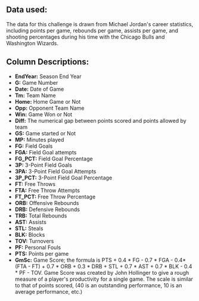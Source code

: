 ## Data used:
The data for this challenge is drawn from Michael Jordan's career statistics, including 
points per game, rebounds per game, assists per game, and shooting percentages during his 
time with the Chicago Bulls and Washington Wizards.

## Column Descriptions:
* **EndYear:** Season End Year
* **G:** Game Number 
* **Date:** Date of Game
* **Tm:** Team Name
* **Home:** Home Game or Not
* **Opp:** Opponent Team Name
* **Win:** Game Won or Not
* **Diff:** The numerical gap between points scored and points allowed by team
* **GS:** Game started or Not 
* **MP:** Minutes played
* **FG:** Field Goals 
* **FGA:** Field Goal attempts 
* **FG_PCT:** Field Goal Percentage
* **3P:** 3-Point Field Goals
* **3PA:** 3-Point Field Goal Attempts 
* **3P_PCT:** 3-Point Field Goal Percentage
* **FT:** Free Throws
* **FTA:** Free Throw Attempts 
* **FT_PCT:** Free Throw Percentage
* **ORB:** Offensive Rebounds 
* **DRB:** Defensive Rebounds 
* **TRB:** Total Rebounds 
* **AST:** Assists
* **STL:** Steals 
* **BLK:** Blocks
* **TOV:** Turnovers
* **PF:** Personal Fouls
* **PTS:** Points per game 
* **GmSc:** Game Score; the formula is PTS + 0.4 * FG - 0.7 * FGA - 0.4*(FTA - FT) + 0.7 * ORB + 
0.3 * DRB + STL + 0.7 * AST + 0.7 * BLK - 0.4 * PF - TOV. Game Score was created by John 
Hollinger to give a rough measure of a player's productivity for a single game. The scale is 
similar to that of points scored, (40 is an outstanding performance, 10 is an average 
performance, etc.)
